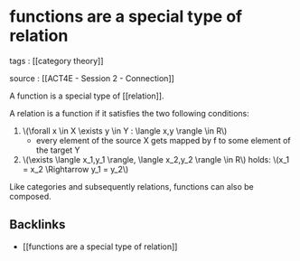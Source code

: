 # functions are a special type of relation

tags
: [[category theory]]

source
: [[ACT4E - Session 2 - Connection]]

A function is a special type of [[relation]].

A relation is a function if it satisfies the two following conditions:

1.  \\(\forall x \in X \exists y \in Y : \langle x,y \rangle \in R\\)
    -   every element of the source X gets mapped by f to some element of the target Y
2.  \\(\exists \langle x\_1,y\_1 \rangle, \langle x\_2,y\_2 \rangle \in R\\) holds: \\(x\_1 = x\_2 \Rightarrow y\_1 = y\_2\\)

Like categories and subsequently relations, functions can also be composed.


<a id="orga5ebd0b"></a>

## Backlinks

-   [[functions are a special type of relation]]
